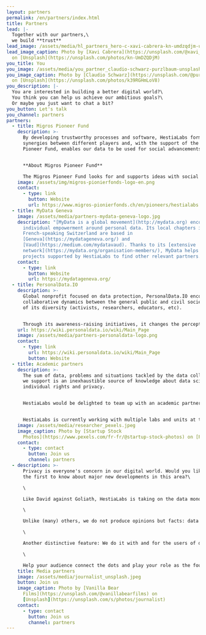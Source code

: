 ```yaml
---
layout: partners
permalink: /en/partners/index.html
title: Partners
lead: |-
  Together with our partners,\
  we build **trust**
lead_image: /assets/media/hl_partners_hero-c-xavi-cabrera-kn-umdzqdjm-unsplash-c.jpeg
lead_image_caption: Photo by [Xavi Cabrera](https://unsplash.com/@xavi_cabrera)
  on [Unsplash](https://unsplash.com/photos/kn-UmDZQDjM)
you_title: You
you_image: /assets/media/you_partner_claudio-schwarz-purzlbaum-unsplash.jpeg
you_image_caption: Photo by [Claudio Schwarz](https://unsplash.com/@purzlbaum)
  on [Unsplash](https://unsplash.com/photos/k39RGHmLoV8)
you_description: |-
  You are interested in building a better digital world?\
  You think you can help us achieve our ambitious goals?\
  Or maybe you just want to chat a bit?
you_button: Let's talk
you_channel: partners
partners:
  - title: Migros Pioneer Fund
    description: >-
      By developing trustworthy processes and software, HestiaLabs forms
      synergies between different players and, with the support of the Migros
      Pioneer Fund, enables our data to be used for social advancements.


      **About Migros Pioneer Fund**

      The Migros Pioneer Fund looks for and supports ideas with social potential. It enables pioneering projects that break new ground and seek out forward-looking solutions. Its impact-oriented funding approach combines financial support with coaching services. The Migros Pioneer Fund is part of the Migros Group's social engagement and is enabled by the Migros Group with around CHF 15 million annually.
    image: /assets/img/migros-pionierfonds-logo-en.png
    contact:
      - type: link
        button: Website
        url: https://www.migros-pionierfonds.ch/en/pioneers/hestialabs
  - title: MyData Geneva
    image: /assets/media/partners-mydata-geneva-logo.jpg
    description: "[MyData is a global movement](http://mydata.org) encouraging
      individual empowerment around personal data. Its local chapters in
      French-speaking Switzerland are based in
      [Geneva](https://mydatageneva.org/) and
      [Vaud](https://medium.com/mydatavaud). Thanks to its [extensive
      network](https://mydata.org/organisation-members/), MyData helps the
      projects supported by HestiaLabs to find other relevant partners."
    contact:
      - type: link
        button: Website
        url: https://mydatageneva.org/
  - title: PersonalData.IO
    description: >-
      Global nonprofit focused on data protection, PersonalData.IO encourages
      collaborative dynamics between the general public and civil society in all
      of its diversity (activists, researchers, educators, etc).


      Through its awareness-raising initiatives, it changes the perception of people outside our [data collectives](/en/projects/) about the issues we address, and how they want to situate themselves as actors of change.
    url: https://wiki.personaldata.io/wiki/Main_Page
    image: /assets/media/partners-personaldata-logo.png
    contact:
      - type: link
        url: https://wiki.personaldata.io/wiki/Main_Page
        button: Website
  - title: Academic partners
    description: >-
      The sum of data, problems and situations tackled by the data collectives
      we support is an inexhaustible source of knowledge about data science,
      individual rights and privacy.


      HestiaLabs would be delighted to team up with an academic partner or partners. Their expertise and legitimacy on these topics would enhance the value of this knowledge and give it the scientific resonance it deserves.


      HestiaLabs is currently working with multiple labs and units at the [University of Genève](https://www.unige.ch/) and the [Ecole Polytechnique Fédérale de Lausanne](https://www.epfl.ch).
    image: /assets/media/researcher_pexels.jpeg
    image_caption: Photo by [Startup Stock
      Photos](https://www.pexels.com/fr-fr/@startup-stock-photos) on [Pexels](https://www.pexels.com/fr-fr/photo/homme-personne-piece-rechercher-212286/)
    contact:
      - type: contact
        button: Join us
        channel: partners
  - description: >-
      Privacy is everyone's concern in our digital world. Would you like to be
      the first to know about major new developments in this area?\

      \

      Like David against Goliath, HestiaLabs is taking on the data monopoly economy for the benefit of all. [With success](https://twitter.com/jason_kint/status/1381776266630664198?s=20).\

      \

      Unlike (many) others, we do not produce opinions but facts: data analysis, tangible innovations, scientific knowledge…\

      \

      Another distinctive feature: We do it with and for the users of digital services, not without their knowledge.\

      \

      Help your audience connect the dots and play your role as the fourth estate by covering our efforts.
    title: Media partners
    image: /assets/media/journalist_unsplash.jpeg
    button: Join us
    image_caption: Photo by [Vanilla Bear
      Films](https://unsplash.com/@vanillabearfilms) on
      [Unsplash](https://unsplash.com/s/photos/journalist)
    contact:
      - type: contact
        button: Join us
        channel: partners
---
```

